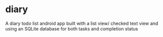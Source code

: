 # diary
A diary todo list android app built with a list view/ checked text view and using an SQLite database for both tasks and completion status
